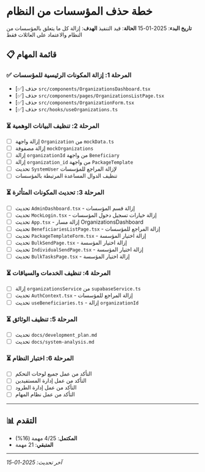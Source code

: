 # خطة حذف المؤسسات من النظام

**تاريخ البدء**: 2025-01-15
**الحالة**: قيد التنفيذ
**الهدف**: إزالة كل ما يتعلق بالمؤسسات من النظام والاعتماد على العائلات فقط

## 📋 قائمة المهام

### ✅ المرحلة 1: إزالة المكونات الرئيسية للمؤسسات
- [✅] حذف `src/components/OrganizationsDashboard.tsx`
- [✅] حذف `src/components/pages/OrganizationsListPage.tsx`
- [✅] حذف `src/components/OrganizationForm.tsx`
- [✅] حذف `src/hooks/useOrganizations.ts`

### ⏳ المرحلة 2: تنظيف البيانات الوهمية
- [ ] إزالة واجهة `Organization` من `mockData.ts`
- [ ] إزالة مصفوفة `mockOrganizations`
- [ ] إزالة `organizationId` من واجهة `Beneficiary`
- [ ] إزالة `organization_id` من واجهة `PackageTemplate`
- [ ] تحديث `SystemUser` لإزالة المراجع للمؤسسات
- [ ] تنظيف الدوال المساعدة المرتبطة بالمؤسسات

### ⏳ المرحلة 3: تحديث المكونات المتأثرة
- [ ] تحديث `AdminDashboard.tsx` - إزالة قسم المؤسسات
- [ ] تحديث `MockLogin.tsx` - إزالة خيارات تسجيل دخول المؤسسات
- [ ] تحديث `App.tsx` - إزالة مسار OrganizationsDashboard
- [ ] تحديث `BeneficiariesListPage.tsx` - إزالة المراجع للمؤسسات
- [ ] تحديث `PackageTemplateForm.tsx` - إزالة اختيار المؤسسة
- [ ] تحديث `BulkSendPage.tsx` - إزالة اختيار المؤسسة
- [ ] تحديث `IndividualSendPage.tsx` - إزالة اختيار المؤسسة
- [ ] تحديث `BulkTasksPage.tsx` - إزالة اختيار المؤسسة

### ⏳ المرحلة 4: تنظيف الخدمات والسياقات
- [ ] إزالة `organizationsService` من `supabaseService.ts`
- [ ] تحديث `AuthContext.tsx` - إزالة المراجع للمؤسسات
- [ ] تحديث `useBeneficiaries.ts` - إزالة `organizationId`

### ⏳ المرحلة 5: تنظيف الوثائق
- [ ] تحديث `docs/development_plan.md`
- [ ] تحديث `docs/system-analysis.md`

### ⏳ المرحلة 6: اختبار النظام
- [ ] التأكد من عمل جميع لوحات التحكم
- [ ] التأكد من عمل إدارة المستفيدين
- [ ] التأكد من عمل إدارة الطرود
- [ ] التأكد من عمل نظام المهام

---

## 📊 التقدم
- **المكتمل**: 4/25 مهمة (16%)
- **المتبقي**: 21 مهمة

---

*آخر تحديث: 2025-01-15*